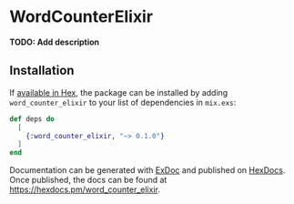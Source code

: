 # WordCounterElixir

**TODO: Add description**

## Installation

If [available in Hex](https://hex.pm/docs/publish), the package can be installed
by adding `word_counter_elixir` to your list of dependencies in `mix.exs`:

```elixir
def deps do
  [
    {:word_counter_elixir, "~> 0.1.0"}
  ]
end
```

Documentation can be generated with [ExDoc](https://github.com/elixir-lang/ex_doc)
and published on [HexDocs](https://hexdocs.pm). Once published, the docs can
be found at <https://hexdocs.pm/word_counter_elixir>.

